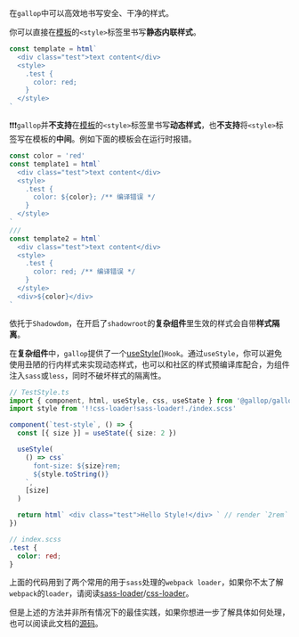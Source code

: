 在`gallop`中可以高效地书写安全、干净的样式。

你可以直接在[模板](/#Template)的`<style>`标签里书写**静态内联样式**。

```ts
const template = html`
  <div class="test">text content</div>
  <style>
    .test {
      color: red;
    }
  </style>
`
```

❗❗❗`gallop`并**不支持**在[模板](/#Template)的`<style>`标签里书写**动态样式**，也**不支持**将`<style>`标签写在模板的**中间**。例如下面的模板会在运行时报错。

```ts
const color = 'red'
const template1 = html`
  <div class="test">text content</div>
  <style>
    .test {
      color: ${color}; /** 编译错误 */
    }
  </style>
`
///
const template2 = html`
  <div class="test">text content</div>
  <style>
    .test {
      color: red; /** 编译错误 */
    }
  </style>
  <div>${color}</div>
`
```

依托于`Shadowdom`，在开启了`shadowroot`的**复杂组件**里生效的样式会自带**样式隔离**。

在**复杂组件**中，`gallop`提供了一个[useStyle()](/#useStyle)`Hook`。通过`useStyle`，你可以避免使用丑陋的行内样式来实现动态样式，也可以和社区的样式预编译库配合，为组件注入`sass`或`less`，同时不破坏样式的隔离性。

```ts
// TestStyle.ts
import { component, html, useStyle, css, useState } from '@gallop/gallop'
import style from '!!css-loader!sass-loader!./index.scss'

component(`test-style`, () => {
  const [{ size }] = useState({ size: 2 })

  useStyle(
    () => css`
      font-size: ${size}rem;
      ${style.toString()}
    `,
    [size]
  )

  return html` <div class="test">Hello Style!</div> ` // render `2rem` and red text
})
```

```scss
// index.scss
.test {
  color: red;
}
```

上面的代码用到了两个常用的用于`sass`处理的`webpack loader`，如果你不太了解`webpack`的`loader`，请阅读[sass-loader](https://webpack.js.org/loaders/sass-loader/)/[css-loader](https://webpack.js.org/loaders/css-loader/)。

但是上述的方法并非所有情况下的最佳实践，如果你想进一步了解具体如何处理，也可以阅读此文档的[源码](https://github.com/tarnishablec/gallop/blob/master/packages/doc/src/components/MarkDown/index.ts)。
